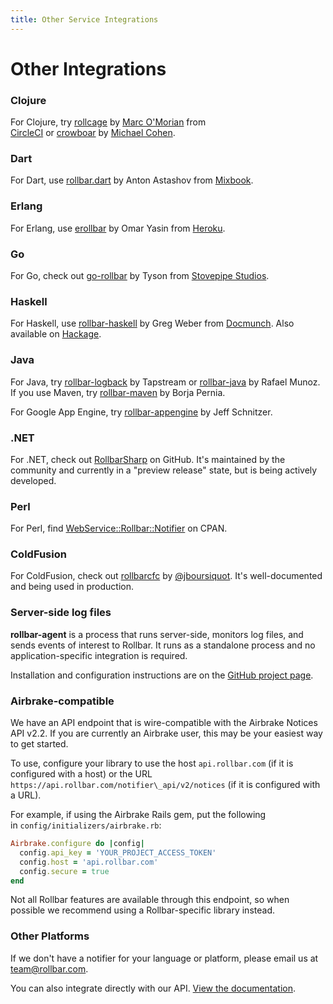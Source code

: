 ```yaml
---
title: Other Service Integrations
---
```


# Other Integrations

### Clojure

For Clojure, try [rollcage](https://github.com/circleci/rollcage) by
[Marc O'Morian](https://github.com/marcomorain) from
[CircleCI](https://circleci.com) or [crowboar](https://github.com/mcohen01/crowbar) by [Michael
Cohen](https://github.com/mcohen01).

### Dart

For Dart, use [rollbar.dart](https://github.com/Mixbook/rollbar.dart) by Anton Astashov
from [Mixbook](http://www.mixbook.com/?utm_source=rollbar&utm_medium=docs&utm_campaign=friends).

### Erlang

For Erlang, use [erollbar](https://github.com/omarkj/erollbar) by Omar Yasin from
[Heroku](https://www.heroku.com/?utm_source=rollbar&utm_medium=docs&utm_campaign=friends).

### Go

For Go, check out [go-rollbar](https://github.com/stvp/rollbar) by Tyson from
[Stovepipe Studios](http://www.stovepipestudios.com/?utm_source=rollbar&utm_medium=docs&utm_campaign=friends).

### Haskell

For Haskell, use [rollbar-haskell](https://github.com/docmunch/rollbar-haskell) by Greg Weber from
[Docmunch](https://www.docmunch.com/?utm_source=rollbar&utm_medium=docs&utm_campaign=friends).
Also available on [Hackage](http://hackage.haskell.org/package/rollbar-0.3).

### Java

For Java, try [rollbar-logback](https://github.com/tapstream/rollbar-logback) by Tapstream or
[rollbar-java](https://github.com/rafael-munoz/rollbar-java) by Rafael Munoz. If you use Maven, try
[rollbar-maven](https://github.com/borjafpa/rollbar-maven) by Borja Pernia.

For Google App Engine, try [rollbar-appengine](https://github.com/stickfigure/rollbar-appengine) by
Jeff Schnitzer.

### .NET

For .NET, check out [RollbarSharp](https://github.com/mroach/RollbarSharp) on GitHub. It's
maintained by the community and currently in a "preview release" state, but is being actively
developed.

### Perl

For Perl, find
[WebService::Rollbar::Notifier](https://metacpan.org/pod/WebService::Rollbar::Notifier) on CPAN.

### ColdFusion

For ColdFusion, check out [rollbarcfc](https://github.com/jboursiquot/rollbarcfc) by
[@jboursiquot](https://twitter.com/jboursiquot). It's well-documented and being used in production.

### Server-side log files

**rollbar-agent** is a process that runs server-side, monitors log
files, and sends events of interest to Rollbar. It runs as a standalone
process and no application-specific integration is required.

Installation and configuration instructions are on the
[GitHub project page](http://github.com/rollbar/rollbar-agent).

### Airbrake-compatible

We have an API endpoint that is wire-compatible with the Airbrake
Notices API v2.2. If you are currently an Airbrake user, this may be
your easiest way to get started.

To use, configure your library to use the host `api.rollbar.com` (if it is configured with a host)
or the URL `https://api.rollbar.com/notifier\_api/v2/notices` (if it is configured
with a URL).

For example, if using the Airbrake Rails gem, put the following
in `config/initializers/airbrake.rb`:

```ruby
Airbrake.configure do |config|
  config.api_key = 'YOUR_PROJECT_ACCESS_TOKEN'
  config.host = 'api.rollbar.com'
  config.secure = true
end
```

Not all Rollbar features are available through this endpoint, so when
possible we recommend using a Rollbar-specific library instead.

### Other Platforms

If we don't have a notifier for your language or platform, please email us at
[team@rollbar.com](mailto:team@rollbar.com?subject=Please+make+a+notifier+for+my+platform).

You can also integrate directly with our API.
[View the documentation](https://rollbar.com/docs/api/items/).
